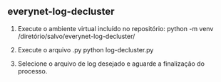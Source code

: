 ## everynet-log-decluster

1. Execute o ambiente virtual incluído no repositório:
python -m venv /diretório/salvo/everynet-log-decluster/

2. Execute o arquivo .py
python log-decluster.py

3. Selecione o arquivo de log desejado e aguarde a finalização do processo.
